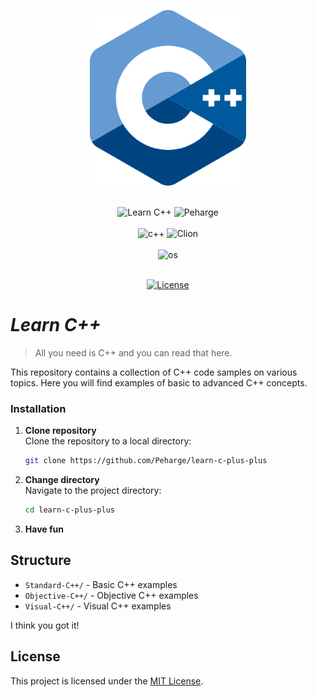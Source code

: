<p align="center">
    <img src="./readme-img/cpp-logo-3.png" width="250"/>
</p>
<br>
<div align="center">

<img alt="Learn C++" src="https://img.shields.io/badge/Learn C++-blue">
<img alt="Peharge" src="https://img.shields.io/badge/Peharge-blue">
<br>
<br>

<img alt="c++" src="https://img.shields.io/badge/-C++-blue?logo=cplusplus">
<img alt="Clion" src="https://img.shields.io/badge/-Clion-green?logo=clion">
<br>
<br>

<img alt="os" src="https://img.shields.io/badge/os-linux%20%7C%20macOS%20%7C%20windows-blue">
<br>
<br>

[![License](https://img.shields.io/badge/license-MIT-blue.svg)](https://opensource.org/licenses/MIT)
<br>

</div>

# _Learn C++_

> All you need is C++ and you can read that here.

This repository contains a collection of C++ code samples on various topics. Here you will find examples of basic to advanced C++ concepts.

### Installation

1. **Clone repository**<br>
   Clone the repository to a local directory:
    ```bash
    git clone https://github.com/Peharge/learn-c-plus-plus
    ```
2. **Change directory**<br>
   Navigate to the project directory:
    ```bash
    cd learn-c-plus-plus
    ```
   
3. **Have fun**

## Structure

- `Standard-C++/` - Basic C++ examples
- `Objective-C++/` - Objective C++ examples
- `Visual-C++/` - Visual C++ examples

I think you got it!

## License

This project is licensed under the [MIT License](LICENSE).